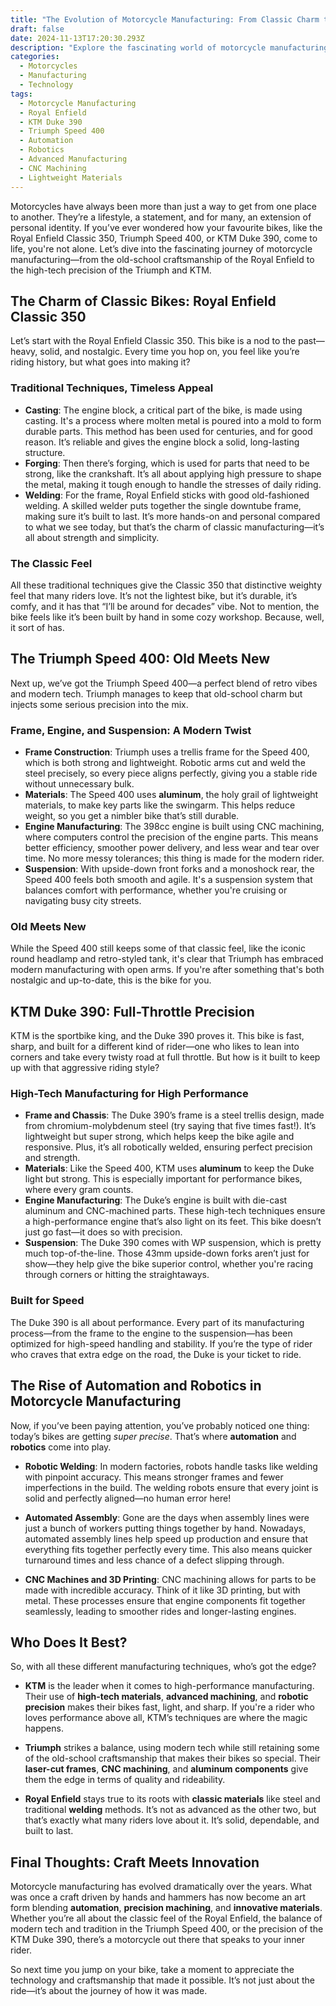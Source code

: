 ```yaml
---
title: "The Evolution of Motorcycle Manufacturing: From Classic Charm to Modern Precision"
draft: false
date: 2024-11-13T17:20:30.293Z
description: "Explore the fascinating world of motorcycle manufacturing. From the traditional craftsmanship behind the Royal Enfield Classic 350 to the high-tech precision of the KTM Duke 390 and Triumph Speed 400. Learn how automation, robotics, and advanced materials are shaping the future of bike production."
categories:
  - Motorcycles
  - Manufacturing
  - Technology
tags:
  - Motorcycle Manufacturing
  - Royal Enfield
  - KTM Duke 390
  - Triumph Speed 400
  - Automation
  - Robotics
  - Advanced Manufacturing
  - CNC Machining
  - Lightweight Materials
---
```

Motorcycles have always been more than just a way to get from one place to another. They’re a lifestyle, a statement, and for many, an extension of personal identity. If you’ve ever wondered how your favourite bikes, like the Royal Enfield Classic 350, Triumph Speed 400, or KTM Duke 390, come to life, you're not alone. Let’s dive into the fascinating journey of motorcycle manufacturing—from the old-school craftsmanship of the Royal Enfield to the high-tech precision of the Triumph and KTM.

## The Charm of Classic Bikes: Royal Enfield Classic 350

Let’s start with the Royal Enfield Classic 350. This bike is a nod to the past—heavy, solid, and nostalgic. Every time you hop on, you feel like you’re riding history, but what goes into making it?

### Traditional Techniques, Timeless Appeal

- **Casting**: The engine block, a critical part of the bike, is made using casting. It's a process where molten metal is poured into a mold to form durable parts. This method has been used for centuries, and for good reason. It’s reliable and gives the engine block a solid, long-lasting structure.
- **Forging**: Then there’s forging, which is used for parts that need to be strong, like the crankshaft. It’s all about applying high pressure to shape the metal, making it tough enough to handle the stresses of daily riding.
- **Welding**: For the frame, Royal Enfield sticks with good old-fashioned welding. A skilled welder puts together the single downtube frame, making sure it’s built to last. It’s more hands-on and personal compared to what we see today, but that’s the charm of classic manufacturing—it’s all about strength and simplicity.

### The Classic Feel

All these traditional techniques give the Classic 350 that distinctive weighty feel that many riders love. It’s not the lightest bike, but it’s durable, it’s comfy, and it has that “I’ll be around for decades” vibe. Not to mention, the bike feels like it’s been built by hand in some cozy workshop. Because, well, it sort of has.

## The Triumph Speed 400: Old Meets New

Next up, we’ve got the Triumph Speed 400—a perfect blend of retro vibes and modern tech. Triumph manages to keep that old-school charm but injects some serious precision into the mix.

### Frame, Engine, and Suspension: A Modern Twist

- **Frame Construction**: Triumph uses a trellis frame for the Speed 400, which is both strong and lightweight. Robotic arms cut and weld the steel precisely, so every piece aligns perfectly, giving you a stable ride without unnecessary bulk.
- **Materials**: The Speed 400 uses **aluminum**, the holy grail of lightweight materials, to make key parts like the swingarm. This helps reduce weight, so you get a nimbler bike that’s still durable.
- **Engine Manufacturing**: The 398cc engine is built using CNC machining, where computers control the precision of the engine parts. This means better efficiency, smoother power delivery, and less wear and tear over time. No more messy tolerances; this thing is made for the modern rider.
- **Suspension**: With upside-down front forks and a monoshock rear, the Speed 400 feels both smooth and agile. It's a suspension system that balances comfort with performance, whether you're cruising or navigating busy city streets.

### Old Meets New

While the Speed 400 still keeps some of that classic feel, like the iconic round headlamp and retro-styled tank, it's clear that Triumph has embraced modern manufacturing with open arms. If you're after something that's both nostalgic and up-to-date, this is the bike for you.

## KTM Duke 390: Full-Throttle Precision

KTM is the sportbike king, and the Duke 390 proves it. This bike is fast, sharp, and built for a different kind of rider—one who likes to lean into corners and take every twisty road at full throttle. But how is it built to keep up with that aggressive riding style?

### High-Tech Manufacturing for High Performance

- **Frame and Chassis**: The Duke 390’s frame is a steel trellis design, made from chromium-molybdenum steel (try saying that five times fast!). It’s lightweight but super strong, which helps keep the bike agile and responsive. Plus, it’s all robotically welded, ensuring perfect precision and strength.
- **Materials**: Like the Speed 400, KTM uses **aluminum** to keep the Duke light but strong. This is especially important for performance bikes, where every gram counts.
- **Engine Manufacturing**: The Duke’s engine is built with die-cast aluminum and CNC-machined parts. These high-tech techniques ensure a high-performance engine that’s also light on its feet. This bike doesn’t just go fast—it does so with precision.
- **Suspension**: The Duke 390 comes with WP suspension, which is pretty much top-of-the-line. Those 43mm upside-down forks aren’t just for show—they help give the bike superior control, whether you're racing through corners or hitting the straightaways.

### Built for Speed

The Duke 390 is all about performance. Every part of its manufacturing process—from the frame to the engine to the suspension—has been optimized for high-speed handling and stability. If you’re the type of rider who craves that extra edge on the road, the Duke is your ticket to ride.

## The Rise of Automation and Robotics in Motorcycle Manufacturing

Now, if you’ve been paying attention, you’ve probably noticed one thing: today’s bikes are getting *super precise*. That’s where **automation** and **robotics** come into play.

- **Robotic Welding**: In modern factories, robots handle tasks like welding with pinpoint accuracy. This means stronger frames and fewer imperfections in the build. The welding robots ensure that every joint is solid and perfectly aligned—no human error here!
  
- **Automated Assembly**: Gone are the days when assembly lines were just a bunch of workers putting things together by hand. Nowadays, automated assembly lines help speed up production and ensure that everything fits together perfectly every time. This also means quicker turnaround times and less chance of a defect slipping through.

- **CNC Machines and 3D Printing**: CNC machining allows for parts to be made with incredible accuracy. Think of it like 3D printing, but with metal. These processes ensure that engine components fit together seamlessly, leading to smoother rides and longer-lasting engines.

## Who Does It Best?

So, with all these different manufacturing techniques, who’s got the edge?

- **KTM** is the leader when it comes to high-performance manufacturing. Their use of **high-tech materials**, **advanced machining**, and **robotic precision** makes their bikes fast, light, and sharp. If you're a rider who loves performance above all, KTM’s techniques are where the magic happens.
  
- **Triumph** strikes a balance, using modern tech while still retaining some of the old-school craftsmanship that makes their bikes so special. Their **laser-cut frames**, **CNC machining**, and **aluminum components** give them the edge in terms of quality and rideability.

- **Royal Enfield** stays true to its roots with **classic materials** like steel and traditional **welding** methods. It’s not as advanced as the other two, but that’s exactly what many riders love about it. It’s solid, dependable, and built to last.

## Final Thoughts: Craft Meets Innovation

Motorcycle manufacturing has evolved dramatically over the years. What was once a craft driven by hands and hammers has now become an art form blending **automation**, **precision machining**, and **innovative materials**. Whether you’re all about the classic feel of the Royal Enfield, the balance of modern tech and tradition in the Triumph Speed 400, or the precision of the KTM Duke 390, there’s a motorcycle out there that speaks to your inner rider.

So next time you jump on your bike, take a moment to appreciate the technology and craftsmanship that made it possible. It’s not just about the ride—it’s about the journey of how it was made.
